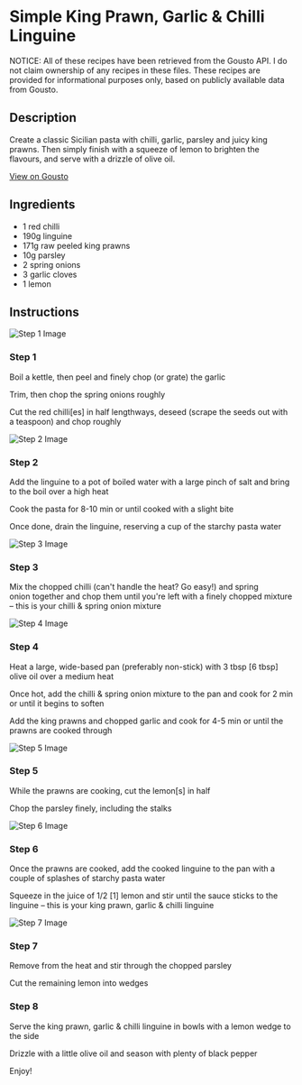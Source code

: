 # Simple King Prawn, Garlic & Chilli Linguine

NOTICE: All of these recipes have been retrieved from the Gousto API. I do not claim ownership of any recipes in these files. These recipes are provided for informational purposes only, based on publicly available data from Gousto.

## Description

Create a classic Sicilian pasta with chilli, garlic, parsley and juicy king prawns. Then simply finish with a squeeze of lemon to brighten the flavours, and serve with a drizzle of olive oil. 

[View on Gousto](https://www.gousto.co.uk/recipes/cookbook/simple-king-prawn-garlic-chilli-linguine)

## Ingredients

- 1 red chilli 
- 190g linguine
- 171g raw peeled king prawns
- 10g parsley 
- 2 spring onions
- 3 garlic cloves 
- 1 lemon 

## Instructions

![Step 1 Image](https://production-media.gousto.co.uk/cms/recipe-step-image/928.-step-1-x200.jpg)

### Step 1

Boil a kettle, then peel and finely chop (or grate) the garlic

Trim, then chop the spring onions roughly

Cut the red chilli<span class="text-danger">[es]</span> in half lengthways, deseed (scrape the seeds out with a teaspoon) and chop roughly

![Step 2 Image](https://production-media.gousto.co.uk/cms/recipe-step-image/928.-step-2-x200.jpg)

### Step 2

Add the linguine to a pot of boiled water with a large pinch of salt and bring to the boil over a high heat

Cook the pasta for 8-10 min or until cooked with a slight bite

Once done, drain the linguine, reserving a cup of the starchy pasta water

![Step 3 Image](https://production-media.gousto.co.uk/cms/recipe-step-image/928.-step-3-x200.jpg)

### Step 3

Mix the chopped chilli (can't handle the heat? Go easy!) and spring onion together and chop them until you're left with a finely chopped mixture – this is your chilli & spring onion mixture

![Step 4 Image](https://production-media.gousto.co.uk/cms/recipe-step-image/928.-step-4-x200.jpg)

### Step 4

Heat a large, wide-based pan (preferably non-stick) with 3 tbsp <span class="text-danger">[6 tbsp]</span> olive oil over a medium heat

Once hot, add the chilli & spring onion mixture to the pan and cook for 2 min or until it begins to soften

Add the king prawns and chopped garlic and cook for 4-5 min or until the prawns are cooked through

![Step 5 Image](https://production-media.gousto.co.uk/cms/recipe-step-image/928.-step-5-x200.jpg)

### Step 5

While the prawns are cooking, cut the lemon<span class="text-danger">[s]</span> in half

Chop the parsley finely, including the stalks

![Step 6 Image](https://production-media.gousto.co.uk/cms/recipe-step-image/928.-step-6-x200.jpg)

### Step 6

Once the prawns are cooked, add the cooked linguine to the pan with a couple of splashes of starchy pasta water

Squeeze in the juice of 1/2<span class="text-danger"> [1]</span> lemon and stir until the sauce sticks to the linguine – this is your king prawn, garlic & chilli linguine

![Step 7 Image](https://production-media.gousto.co.uk/cms/recipe-step-image/928.-step-7-x200.jpg)

### Step 7

Remove from the heat and stir through the chopped parsley

Cut the remaining lemon into wedges

### Step 8

Serve the king prawn, garlic & chilli linguine in bowls with a lemon wedge to the side

Drizzle with a little olive oil and season with plenty of black pepper

Enjoy!

